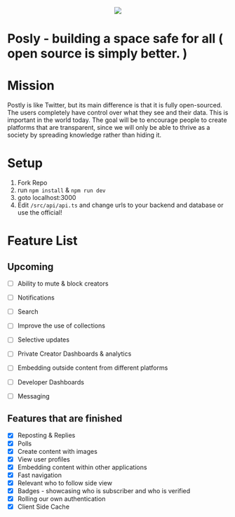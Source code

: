 <p align="center"><img src="https://v6-0.pages.dev/icons/icon-blue.jpg"/></p>
<h1>Posly - building a space safe for all ( open source is simply better. )</h1>

# Mission

Postly is like Twitter, but its main difference is that it is fully open-sourced. The users completely have control over what they see and their data. This is important in the world today. The goal will be to encourage people to create platforms that are transparent, since we will only be able to thrive as a society by spreading knowledge rather than hiding it.
 

# Setup

1. Fork Repo
2. run `npm install` & `npm run dev`
3. goto localhost:3000
4. Edit `/src/api/api.ts` and change urls to your backend and database or use the official!

# Feature List

## Upcoming    
- [ ] Ability to mute & block creators
- [ ] Notifications
- [ ] Search
- [ ] Improve the use of collections
- [ ] Selective updates
- [ ] Private Creator Dashboards & analytics
- [ ] Embedding outside content from different platforms
- [ ] Developer Dashboards 
- [ ] Messaging 


## Features that are finished
- [x] Reposting & Replies 
- [x] Polls
- [x] Create content with images
- [x] View user profiles
- [x] Embedding content within other applications
- [x] Fast navigation
- [x] Relevant who to follow side view
- [x] Badges - showcasing who is subscriber and who is verified 
- [x] Rolling our own authentication  
- [x] Client Side Cache
